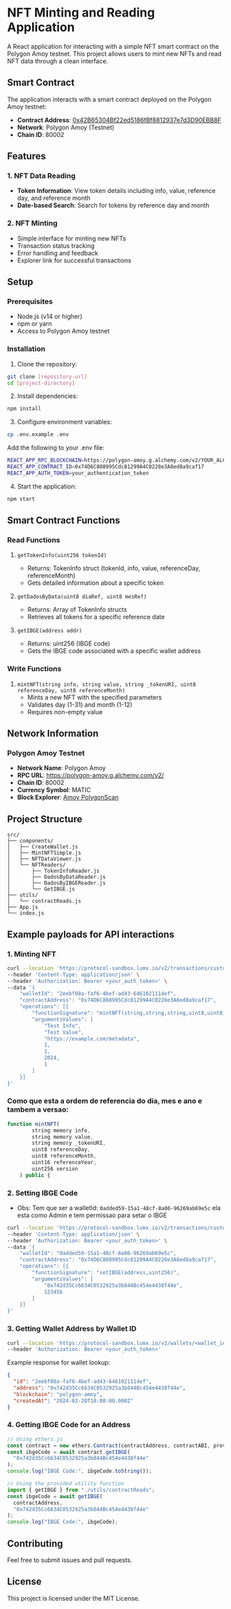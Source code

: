 # NFT Minting and Reading Application

A React application for interacting with a simple NFT smart contract on the Polygon Amoy testnet. This project allows users to mint new NFTs and read NFT data through a clean interface.

## Smart Contract

The application interacts with a smart contract deployed on the Polygon Amoy testnet:

- **Contract Address**: [0x42B65304Bf22ed5186fBf8812937e7d3D90EBB8F](https://amoy.polygonscan.com/address/0x42b65304bf22ed5186fbf8812937e7d3d90ebb8f#readContract)
- **Network**: Polygon Amoy (Testnet)
- **Chain ID**: 80002

## Features

### 1. NFT Data Reading

- **Token Information**: View token details including info, value, reference day, and reference month
- **Date-based Search**: Search for tokens by reference day and month

### 2. NFT Minting

- Simple interface for minting new NFTs
- Transaction status tracking
- Error handling and feedback
- Explorer link for successful transactions

## Setup

### Prerequisites

- Node.js (v14 or higher)
- npm or yarn
- Access to Polygon Amoy testnet

### Installation

1. Clone the repository:

```bash
git clone [repository-url]
cd [project-directory]
```

2. Install dependencies:

```bash
npm install
```

3. Configure environment variables:

```bash
cp .env.example .env
```

Add the following to your .env file:

```bash
REACT_APP_RPC_BLOCKCHAIN=https://polygon-amoy.g.alchemy.com/v2/YOUR_ALCHEMY_KEY
REACT_APP_CONTRACT_ID=0x74D6C808995Cdc81299A4C0228e3A8ed8a9caf17
REACT_APP_AUTH_TOKEN=your_authentication_token
```

4. Start the application:

```bash
npm start
```

## Smart Contract Functions

### Read Functions

1. `getTokenInfo(uint256 tokenId)`

   - Returns: TokenInfo struct (tokenId, info, value, referenceDay, referenceMonth)
   - Gets detailed information about a specific token

2. `getDadosByData(uint8 diaRef, uint8 mesRef)`

   - Returns: Array of TokenInfo structs
   - Retrieves all tokens for a specific reference date

3. `getIBGE(address addr)`
   - Returns: uint256 (IBGE code)
   - Gets the IBGE code associated with a specific wallet address

### Write Functions

1. `mintNFT(string info, string value, string _tokenURI, uint8 referenceDay, uint8 referenceMonth)`
   - Mints a new NFT with the specified parameters
   - Validates day (1-31) and month (1-12)
   - Requires non-empty value

## Network Information

### Polygon Amoy Testnet

- **Network Name**: Polygon Amoy
- **RPC URL**: https://polygon-amoy.g.alchemy.com/v2/
- **Chain ID**: 80002
- **Currency Symbol**: MATIC
- **Block Explorer**: [Amoy PolygonScan](https://amoy.polygonscan.com)

## Project Structure

```
src/
├── components/
│   ├── CreateWallet.js
│   ├── MintNFTSimple.js
│   ├── NFTDataViewer.js
│   └── NFTReaders/
│       ├── TokenInfoReader.js
│       ├── DadosByDataReader.js
│       ├── DadosByIBGEReader.js
│       └── GetIBGE.js
├── utils/
│   └── contractReads.js
├── App.js
└── index.js
```

## Example payloads for API interactions

### 1. Minting NFT

```bash
curl --location 'https://protocol-sandbox.lumx.io/v2/transactions/custom' \
--header 'Content-Type: application/json' \
--header 'Authorization: Bearer <your_auth_token>' \
--data '{
    "walletId": "2eebf08a-faf6-4bef-ad43-6461021114ef",
    "contractAddress": "0x74D6C808995Cdc81299A4C0228e3A8ed8a9caf17",
    "operations": [{
        "functionSignature": "mintNFT(string,string,string,uint8,uint8,uint16,uint256)",
        "argumentsValues": [
            "Test Info",
            "Test Value",
            "https://example.com/metadata",
            1,
            1,
            2024,
            1
        ]
    }]
}'
```

### Como que esta a ordem de referencia do dia, mes e ano e tambem a versao:

```javascript
function mintNFT(
        string memory info,
        string memory value,
        string memory _tokenURI,
        uint8 referenceDay,
        uint8 referenceMonth,
        uint16 referenceYear,
        uint256 version
    ) public {
```

### 2. Setting IBGE Code

- Obs: Tem que ser a walletId: `0added59-15a1-48cf-8a06-96269ab69e5c` ela esta como Admin e tem permissao para setar o IBGE

```bash
curl --location 'https://protocol-sandbox.lumx.io/v2/transactions/custom' \
--header 'Content-Type: application/json' \
--header 'Authorization: Bearer <your_auth_token>' \
--data '{
    "walletId": "0added59-15a1-48cf-8a06-96269ab69e5c",
    "contractAddress": "0x74D6C808995Cdc81299A4C0228e3A8ed8a9caf17",
    "operations": [{
        "functionSignature": "setIBGE(address,uint256)",
        "argumentsValues": [
            "0x742d35Cc6634C0532925a3b844Bc454e4438f44e",
            123456
        ]
    }]
}'
```

### 3. Getting Wallet Address by Wallet ID

```bash
curl --location 'https://protocol-sandbox.lumx.io/v2/wallets/<wallet_id>?includeTokens=false' \
--header 'Authorization: Bearer <your_auth_token>'
```

Example response for wallet lookup:

```json
{
  "id": "2eebf08a-faf6-4bef-ad43-6461021114ef",
  "address": "0x742d35Cc6634C0532925a3b844Bc454e4438f44e",
  "blockchain": "polygon-amoy",
  "createdAt": "2024-03-20T10:00:00.000Z"
}
```

### 4. Getting IBGE Code for an Address

```javascript
// Using ethers.js
const contract = new ethers.Contract(contractAddress, contractABI, provider);
const ibgeCode = await contract.getIBGE(
  "0x742d35Cc6634C0532925a3b844Bc454e4438f44e"
);
console.log("IBGE Code:", ibgeCode.toString());

// Using the provided utility function
import { getIBGE } from "./utils/contractReads";
const ibgeCode = await getIBGE(
  contractAddress,
  "0x742d35Cc6634C0532925a3b844Bc454e4438f44e"
);
console.log("IBGE Code:", ibgeCode);
```

## Contributing

Feel free to submit issues and pull requests.

## License

This project is licensed under the MIT License.
